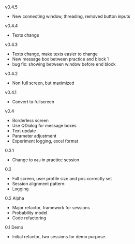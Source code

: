 v0.4.5
- New connecting window, threading, removed button inputs

v0.4.4
- Texts change

v0.4.3
- Texts change, make texts easier to change
- New message box between practice and block 1
- bug fix: showing between window before end block

v0.4.2
- Non full screen, but maximized

v0.4.1
- Convert to fullscreen

v0.4
- Borderless screen
- Use QDialog for message boxes
- Text update
- Parameter adjustment
- Experiment logging, excel format

0.3.1
- Change to `neu` in practice session

0.3
- Full screen, user profile size and pos correctly set
- Session alignment pattern
- Logging

0.2 Alpha
- Major refactor, framework for sessions
- Probability model
- Code refactoring

0.1 Demo
- Initial refactor, two sessions for demo purpose.